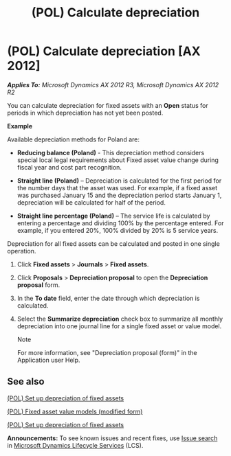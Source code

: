 ﻿---
title: (POL) Calculate depreciation
TOCTitle: (POL) Calculate depreciation
ms:assetid: 96d8ce8c-9d33-42ca-b19a-7e523e55577f
ms:mtpsurl: https://technet.microsoft.com/en-us/library/JJ730409(v=AX.60)
ms:contentKeyID: 49636328
ms.date: 04/18/2014
mtps_version: v=AX.60
---

# (POL) Calculate depreciation [AX 2012]


_**Applies To:** Microsoft Dynamics AX 2012 R3, Microsoft Dynamics AX 2012 R2_

You can calculate depreciation for fixed assets with an **Open** status for periods in which depreciation has not yet been posted.

**Example**

Available depreciation methods for Poland are:

  - **Reducing balance (Poland)** - This depreciation method considers special local legal requirements about Fixed asset value change during fiscal year and cost part recognition.

  - **Straight line (Poland)** – Depreciation is calculated for the first period for the number days that the asset was used. For example, if a fixed asset was purchased January 15 and the depreciation period starts January 1, depreciation will be calculated for half of the period.

  - **Straight line percentage (Poland)** – The service life is calculated by entering a percentage and dividing 100% by the percentage entered. For example, if you entered 20%, 100% divided by 20% is 5 service years.

Depreciation for all fixed assets can be calculated and posted in one single operation.

1.  Click **Fixed assets** \> **Journals** \> **Fixed assets**.

2.  Click **Proposals** \> **Depreciation proposal** to open the **Depreciation proposal** form.

3.  In the **To date** field, enter the date through which depreciation is calculated.

4.  Select the **Summarize depreciation** check box to summarize all monthly depreciation into one journal line for a single fixed asset or value model.
    

    > [!NOTE]
    > <P>For more information, see "Depreciation proposal (form)" in the Application user Help.</P>



## See also

[(POL) Set up depreciation of fixed assets](pol-set-up-depreciation-of-fixed-assets.md)

[(POL) Fixed asset value models (modified form)](https://technet.microsoft.com/en-us/library/jj730408\(v=ax.60\))

[(POL) Set up depreciation of fixed assets](pol-set-up-depreciation-of-fixed-assets.md)

  
**Announcements:** To see known issues and recent fixes, use [Issue search](http://go.microsoft.com/fwlink/?linkid=389258) in [Microsoft Dynamics Lifecycle Services](http://go.microsoft.com/fwlink/?linkid=306505) (LCS).

